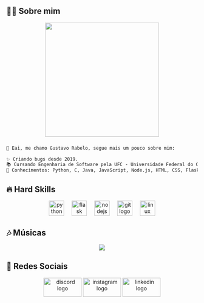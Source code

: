 
<h2 align="left">👨‍💻 Sobre mim</h2>

<div align="center">


<img height="300" src="https://media.giphy.com/media/oQht1Hk7HJ8USa5jrK/giphy.gif"/>



</div>

###

```diff
👋 Eai, me chamo Gustavo Rabelo, segue mais um pouco sobre mim:

✨ Criando bugs desde 2019.
📚 Cursando Engenharia de Software pela UFC - Universidade Federal do Ceará.
🎯 Conhecimentos: Python, C, Java, JavaScript, Node.js, HTML, CSS, Flask, MongoDB, Git.
```

<h2 align="left">🔥 Hard Skills</h2>

<div align="center">
  <img src="https://cdn.jsdelivr.net/gh/devicons/devicon/icons/python/python-original.svg" height="40" alt="python logo"  />
  <img width="12" />
  <img src="https://cdn.jsdelivr.net/gh/devicons/devicon/icons/flask/flask-original.svg" height="40" alt="flask logo"  />
  <img width="12" />
  <img src="https://cdn.jsdelivr.net/gh/devicons/devicon/icons/nodejs/nodejs-original.svg" height="40" alt="nodejs logo"  />
  <img width="12" />
  <img src="https://cdn.jsdelivr.net/gh/devicons/devicon/icons/git/git-original.svg" height="40" alt="git logo"  />
  <img width="12" />
  <img src="https://cdn.jsdelivr.net/gh/devicons/devicon/icons/linux/linux-original.svg" height="40" alt="linux logo"  />
</div>

###

<h2 align="left"> 🎶 Músicas</h2>
<div align="center">
  <img src="https://spotify-recently-played-readme.vercel.app/api?user=3155swesxl62w7a7zpk4lydkui54&width=1000"  />
</div>

###

<h2 align="left">📎 Redes Sociais</h1>
<div align="center">
  <img src="https://raw.githubusercontent.com/maurodesouza/profile-readme-generator/master/src/assets/icons/social/discord/default.svg" width="100" height="50" alt="discord logo"  />
  <img src="https://raw.githubusercontent.com/maurodesouza/profile-readme-generator/master/src/assets/icons/social/instagram/default.svg" width="100" height="50" alt="instagram logo"  />
  <img src="https://raw.githubusercontent.com/maurodesouza/profile-readme-generator/master/src/assets/icons/social/linkedin/default.svg" width="100" height="50" alt="linkedin logo"  />
</div>




